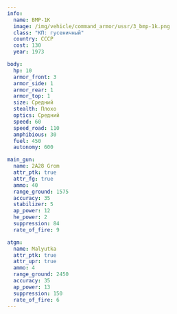 ```yaml
---
info:
  name: BMP-1K
  image: /img/vehicle/command_armor/ussr/3_bmp-1k.png
  class: "КП: гусеничный"
  country: СССР
  cost: 130
  year: 1973

body:
  hp: 10
  armor_front: 3
  armor_side: 1
  armor_rear: 1
  armor_top: 1
  size: Средний
  stealth: Плохо
  optics: Средний
  speed: 60
  speed_road: 110
  amphibious: 30
  fuel: 450
  autonomy: 600

main_gun:
  name: 2A28 Grom
  attr_ptk: true
  attr_fg: true
  ammo: 40
  range_ground: 1575
  accuracy: 35
  stabilizer: 5
  ap_power: 12
  he_power: 2
  suppression: 84
  rate_of_fire: 9

atgm:
  name: Malyutka
  attr_ptk: true
  attr_upr: true
  ammo: 4
  range_ground: 2450
  accuracy: 35
  ap_power: 13
  suppression: 150
  rate_of_fire: 6
---
```

